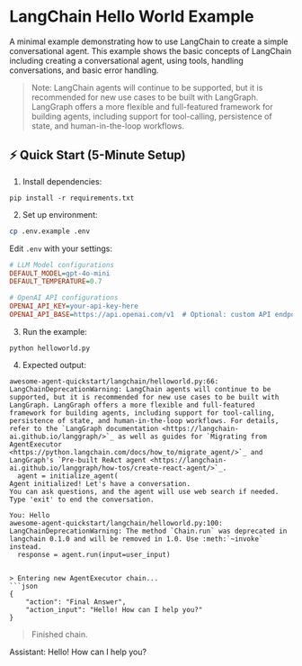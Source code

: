 # LangChain Hello World Example

A minimal example demonstrating how to use LangChain to create a simple conversational agent. This example shows the basic concepts of LangChain including creating a conversational agent, using tools, handling conversations, and basic error handling.

> Note: LangChain agents will continue to be supported, but it is recommended for new use cases to be built with LangGraph. LangGraph offers a more flexible and full-featured framework for building agents, including support for tool-calling, persistence of state, and human-in-the-loop workflows.

## ⚡ Quick Start (5-Minute Setup)

1.  Install dependencies:
```shell
pip install -r requirements.txt
```

2. Set up environment:
```bash
cp .env.example .env
```

Edit `.env` with your settings:
```ini
# LLM Model configurations
DEFAULT_MODEL=gpt-4o-mini
DEFAULT_TEMPERATURE=0.7

# OpenAI API configurations
OPENAI_API_KEY=your-api-key-here
OPENAI_API_BASE=https://api.openai.com/v1  # Optional: custom API endpoint (e.g. for API proxies)
```

3. Run the example:
```shell
python helloworld.py
```

4. Expected output:
```
awesome-agent-quickstart/langchain/helloworld.py:66: LangChainDeprecationWarning: LangChain agents will continue to be supported, but it is recommended for new use cases to be built with LangGraph. LangGraph offers a more flexible and full-featured framework for building agents, including support for tool-calling, persistence of state, and human-in-the-loop workflows. For details, refer to the `LangGraph documentation <https://langchain-ai.github.io/langgraph/>`_ as well as guides for `Migrating from AgentExecutor <https://python.langchain.com/docs/how_to/migrate_agent/>`_ and LangGraph's `Pre-built ReAct agent <https://langchain-ai.github.io/langgraph/how-tos/create-react-agent/>`_.
  agent = initialize_agent(
Agent initialized! Let's have a conversation.
You can ask questions, and the agent will use web search if needed.
Type 'exit' to end the conversation.

You: Hello
awesome-agent-quickstart/langchain/helloworld.py:100: LangChainDeprecationWarning: The method `Chain.run` was deprecated in langchain 0.1.0 and will be removed in 1.0. Use :meth:`~invoke` instead.
  response = agent.run(input=user_input)


> Entering new AgentExecutor chain...
```json
{
    "action": "Final Answer",
    "action_input": "Hello! How can I help you?"
}
```

> Finished chain.

Assistant: Hello! How can I help you?
```